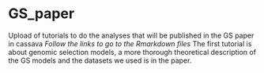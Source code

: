 # GS_paper
Upload of tutorials to do the analyses that will be published in the GS paper in cassava
*Follow the links to go to the Rmarkdown files*
The first tutorial is about genomic selection models, a more thorough theoretical description of the GS models and the
datasets we used is in the paper.




